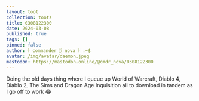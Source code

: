 ```yaml
---
layout: toot
collection: toots
title: 0308122300
date: 2024-03-08
published: true
tags: []
pinned: false
author: ⸸ commander ░ nova ⸸ :~$
avatar: /img/avatar/daemon.jpeg
mastodon: https://mastodon.online/@cmdr_nova/0308122300
---
```


Doing the old days thing where I queue up World of Warcraft, Diablo 4, Diablo 2, The Sims and Dragon Age Inquisition all to download in tandem as I go off to work 😂
